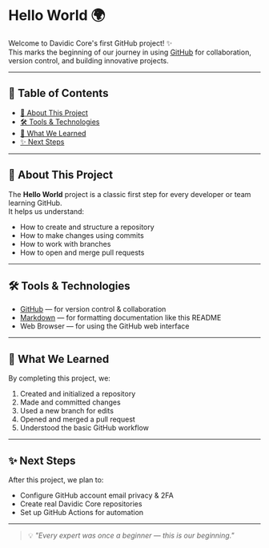 # Hello World 🌍

Welcome to Davidic Core's first GitHub project! ✨  
This marks the beginning of our journey in using [GitHub](https://github.com) for collaboration, version control, and building innovative projects.

---

## 📑 Table of Contents
- [📖 About This Project](#-about-this-project)
- [🛠 Tools & Technologies](#-tools--technologies)
- [🧠 What We Learned](#-what-we-learned)
- [✨ Next Steps](#-next-steps)

---

## 📖 About This Project
The **Hello World** project is a classic first step for every developer or team learning GitHub.  
It helps us understand:
- How to create and structure a repository
- How to make changes using commits
- How to work with branches
- How to open and merge pull requests

---

## 🛠 Tools & Technologies
- [GitHub](https://github.com) — for version control & collaboration
- [Markdown](https://www.markdownguide.org) — for formatting documentation like this README
- Web Browser — for using the GitHub web interface

---

## 🧠 What We Learned
By completing this project, we:
1. Created and initialized a repository
2. Made and committed changes
3. Used a new branch for edits
4. Opened and merged a pull request
5. Understood the basic GitHub workflow

---

## ✨ Next Steps
After this project, we plan to:
- Configure GitHub account email privacy & 2FA
- Create real Davidic Core repositories
- Set up GitHub Actions for automation

---

> 💡 *"Every expert was once a beginner — this is our beginning."*

